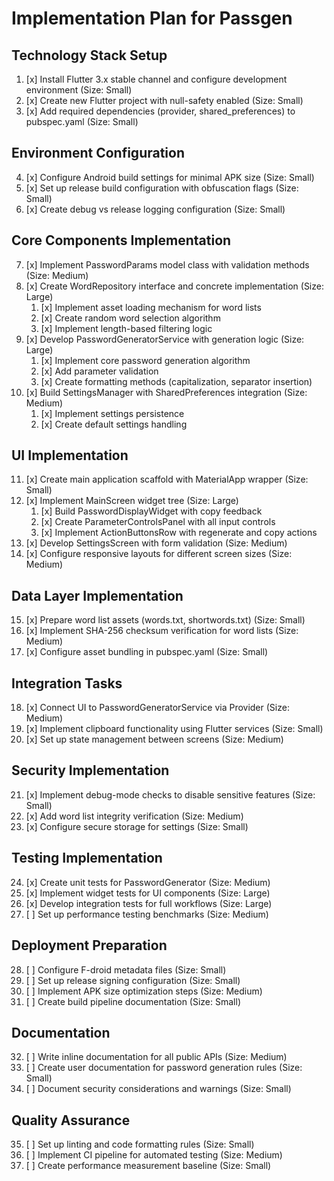 # Implementation Plan for Passgen

## Technology Stack Setup
1. [x] Install Flutter 3.x stable channel and configure development environment (Size: Small)
2. [x] Create new Flutter project with null-safety enabled (Size: Small)
3. [x] Add required dependencies (provider, shared_preferences) to pubspec.yaml (Size: Small)

## Environment Configuration
4. [x] Configure Android build settings for minimal APK size (Size: Small)
5. [x] Set up release build configuration with obfuscation flags (Size: Small)
6. [x] Create debug vs release logging configuration (Size: Small)

## Core Components Implementation
7. [x] Implement PasswordParams model class with validation methods (Size: Medium)
8. [x] Create WordRepository interface and concrete implementation (Size: Large)
   1. [x] Implement asset loading mechanism for word lists
   2. [x] Create random word selection algorithm
   3. [x] Implement length-based filtering logic
9. [x] Develop PasswordGeneratorService with generation logic (Size: Large)
   1. [x] Implement core password generation algorithm
   2. [x] Add parameter validation
   3. [x] Create formatting methods (capitalization, separator insertion)
10. [x] Build SettingsManager with SharedPreferences integration (Size: Medium)
    1. [x] Implement settings persistence
    2. [x] Create default settings handling

## UI Implementation
11. [x] Create main application scaffold with MaterialApp wrapper (Size: Small)
12. [x] Implement MainScreen widget tree (Size: Large)
    1. [x] Build PasswordDisplayWidget with copy feedback
    2. [x] Create ParameterControlsPanel with all input controls
    3. [x] Implement ActionButtonsRow with regenerate and copy actions
13. [x] Develop SettingsScreen with form validation (Size: Medium)
14. [x] Configure responsive layouts for different screen sizes (Size: Medium)

## Data Layer Implementation
15. [x] Prepare word list assets (words.txt, shortwords.txt) (Size: Small)
16. [x] Implement SHA-256 checksum verification for word lists (Size: Medium)
17. [x] Configure asset bundling in pubspec.yaml (Size: Small)

## Integration Tasks
18. [x] Connect UI to PasswordGeneratorService via Provider (Size: Medium)
19. [x] Implement clipboard functionality using Flutter services (Size: Small)
20. [x] Set up state management between screens (Size: Medium)

## Security Implementation
21. [x] Implement debug-mode checks to disable sensitive features (Size: Small)
22. [x] Add word list integrity verification (Size: Medium)
23. [x] Configure secure storage for settings (Size: Small)

## Testing Implementation
24. [x] Create unit tests for PasswordGenerator (Size: Medium)
25. [x] Implement widget tests for UI components (Size: Large)
26. [x] Develop integration tests for full workflows (Size: Large)
27. [ ] Set up performance testing benchmarks (Size: Medium)

## Deployment Preparation
28. [ ] Configure F-droid metadata files (Size: Small)
29. [ ] Set up release signing configuration (Size: Small)
30. [ ] Implement APK size optimization steps (Size: Medium)
31. [ ] Create build pipeline documentation (Size: Small)

## Documentation
32. [ ] Write inline documentation for all public APIs (Size: Medium)
33. [ ] Create user documentation for password generation rules (Size: Small)
34. [ ] Document security considerations and warnings (Size: Small)

## Quality Assurance
35. [ ] Set up linting and code formatting rules (Size: Small)
36. [ ] Implement CI pipeline for automated testing (Size: Medium)
37. [ ] Create performance measurement baseline (Size: Small)
